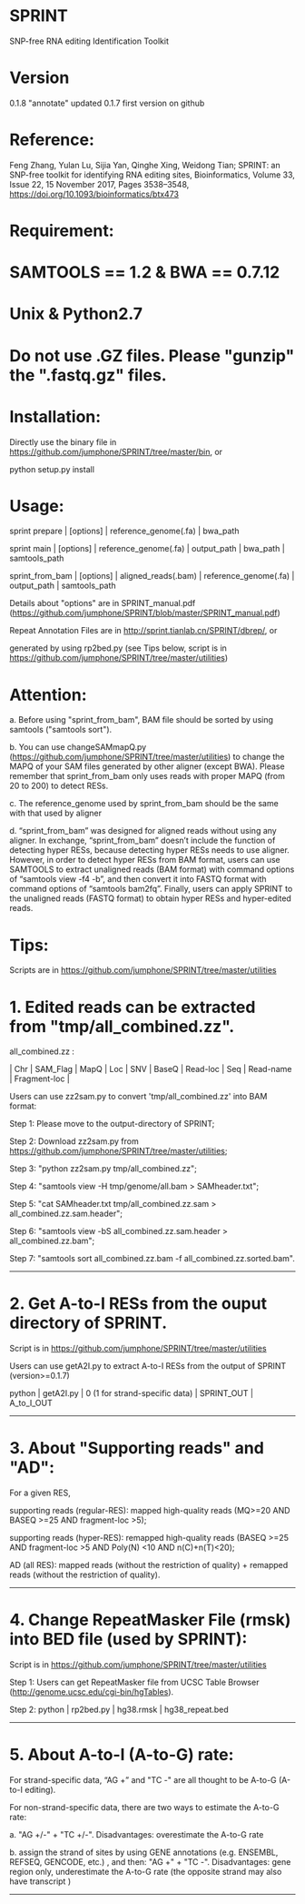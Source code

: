 # SPRINT
SNP-free RNA editing Identification Toolkit

# Version
0.1.8 "annotate" updated
0.1.7 first version on github

# Reference:
Feng Zhang, Yulan Lu, Sijia Yan, Qinghe Xing, Weidong Tian; SPRINT: an SNP-free toolkit for identifying RNA editing sites, Bioinformatics, Volume 33, Issue 22, 15 November 2017, Pages 3538–3548, https://doi.org/10.1093/bioinformatics/btx473

# Requirement:
# SAMTOOLS == 1.2 & BWA == 0.7.12
# Unix & Python2.7
# Do not use .GZ files. Please "gunzip" the ".fastq.gz" files.

# Installation:
Directly use the binary file in https://github.com/jumphone/SPRINT/tree/master/bin, or

python setup.py install

# Usage:

sprint prepare |  [options]  | reference_genome(.fa) | bwa_path



sprint main  |  [options]  |  reference_genome(.fa) |   output_path  |  bwa_path  |  samtools_path



sprint_from_bam  |  [options]  |  aligned_reads(.bam)  |  reference_genome(.fa)  |  output_path  |  samtools_path


Details about "options" are in SPRINT_manual.pdf (https://github.com/jumphone/SPRINT/blob/master/SPRINT_manual.pdf)

Repeat Annotation Files are in http://sprint.tianlab.cn/SPRINT/dbrep/, or

generated by using rp2bed.py (see Tips below, script is in https://github.com/jumphone/SPRINT/tree/master/utilities)

# Attention:  

a. Before using "sprint_from_bam", BAM file should be sorted by using samtools ("samtools sort"). 

b. You can use changeSAMmapQ.py (https://github.com/jumphone/SPRINT/tree/master/utilities) to change the MAPQ of your SAM files generated by other aligner (except BWA). Please remember that sprint_from_bam only uses reads with proper MAPQ (from 20 to 200) to detect RESs.

c. The reference_genome used by sprint_from_bam should be the same with that used by aligner

d. “sprint_from_bam” was designed for aligned reads without using any aligner. In exchange, “sprint_from_bam” doesn’t include the function of detecting hyper RESs, because detecting hyper RESs needs to use aligner. However, in order to detect hyper RESs from BAM format, users can use SAMTOOLS to extract unaligned reads (BAM format) with command options of “samtools view -f4 -b”, and then convert it into FASTQ format with command options of “samtools bam2fq”. Finally, users can apply SPRINT to the unaligned reads (FASTQ format) to obtain hyper RESs and hyper-edited reads.


# Tips:

Scripts are in https://github.com/jumphone/SPRINT/tree/master/utilities

# 1. Edited reads can be extracted from "tmp/all_combined.zz".

all_combined.zz :

| Chr | SAM_Flag | MapQ | Loc | SNV | BaseQ | Read-loc | Seq | Read-name | Fragment-loc |

Users can use zz2sam.py to convert 'tmp/all_combined.zz' into BAM format: 

Step 1:  Please move to the output-directory of SPRINT;

Step 2:  Download zz2sam.py from https://github.com/jumphone/SPRINT/tree/master/utilities;

Step 3: "python zz2sam.py tmp/all_combined.zz";

Step 4: "samtools view -H tmp/genome/all.bam > SAMheader.txt";

Step 5: "cat SAMheader.txt tmp/all_combined.zz.sam > all_combined.zz.sam.header";

Step 6: "samtools view -bS all_combined.zz.sam.header > all_combined.zz.bam";

Step 7: "samtools sort all_combined.zz.bam -f all_combined.zz.sorted.bam".

________________________

# 2. Get A-to-I RESs from the ouput directory of SPRINT.

Script is in https://github.com/jumphone/SPRINT/tree/master/utilities

Users can use getA2I.py to extract A-to-I RESs from the output of SPRINT (version>=0.1.7)

python   |  getA2I.py   |  0 (1 for strand-specific data)   |  SPRINT_OUT   |   A_to_I_OUT

________________________

# 3. About "Supporting reads" and "AD":

For a given RES,

supporting reads (regular-RES): mapped high-quality reads (MQ>=20 AND BASEQ >=25 AND fragment-loc >5);

supporting reads (hyper-RES): remapped high-quality reads (BASEQ >=25 AND fragment-loc >5 AND Poly(N) <10 AND n(C)+n(T)<20);

AD (all RES): mapped reads (without the restriction of quality) + remapped reads (without the restriction of quality).
________________________

# 4. Change RepeatMasker File (rmsk) into BED file (used by SPRINT):

Script is in https://github.com/jumphone/SPRINT/tree/master/utilities

Step 1:  Users can get RepeatMasker file from UCSC Table Browser (http://genome.ucsc.edu/cgi-bin/hgTables).

Step 2: python  | rp2bed.py  |  hg38.rmsk  |  hg38_repeat.bed

________________________

# 5. About A-to-I (A-to-G) rate:

For strand-specific data, “AG +” and "TC -"  are all thought to be A-to-G (A-to-I editing). 

For non-strand-specific data, there are two ways to estimate the A-to-G rate:

a. "AG +/-" + "TC +/-". Disadvantages: overestimate the A-to-G rate

b. assign the strand of sites by using GENE annotations (e.g. ENSEMBL, REFSEQ, GENCODE, etc.) , and then: "AG +" + "TC -".  Disadvantages: gene region only, underestimate the A-to-G rate (the opposite strand may also have transcript )
________________________
